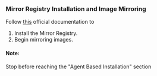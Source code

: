 
### Mirror Registry Installation and Image Mirroring
Follow [this](https://www.redhat.com/en/blog/red-hat-openshift-disconnected-installations) official documentation to 

1. Install the Mirror Registry.
2. Begin mirroring images.

#### Note: 
Stop before reaching the "Agent Based Installation" section